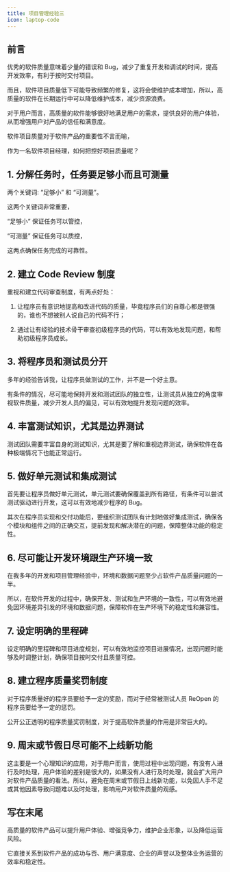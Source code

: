 ```yaml
---
title: 项目管理经验三
icon: laptop-code
---
```


## 前言

优秀的软件质量意味着少量的错误和 Bug，减少了重复开发和调试的时间，提高开发效率，有利于按时交付项目。

而且，软件项目质量低下可能导致频繁的修复，这将会使维护成本增加，所以，高质量的软件在长期运行中可以降低维护成本，减少资源浪费。

对于用户而言，高质量的软件能够很好地满足用户的需求，提供良好的用户体验，从而增强用户对产品的信任和满意度。

软件项目质量对于软件产品的重要性不言而喻，

作为一名软件项目经理，如何把控好项目质量呢？

## 1. 分解任务时，任务要足够小而且可测量

两个关键词: “足够小” 和 “可测量”。

这两个关键词非常重要，

“足够小” 保证任务可以管控，

“可测量” 保证任务可以质控，

这两点确保任务完成的可靠性。

## 2. 建立 Code Review 制度

重视和建立代码审查制度，有两点好处：

1. 让程序员有意识地提高和改进代码的质量，毕竟程序员们的自尊心都是很强的，谁也不想被别人说自己的代码不行；

2. 通过让有经验的技术骨干审查初级程序员的代码，可以有效地发现问题，和帮助初级程序员成长。


## 3. 将程序员和测试员分开

多年的经验告诉我，让程序员做测试的工作，并不是一个好主意。

有条件的情况，尽可能地保持开发和测试团队的独立性，让测试员从独立的角度审视软件质量，减少开发人员的偏见，可以有效地提升发现问题的效率。

## 4. 丰富测试知识，尤其是边界测试

测试团队需要丰富自身的测试知识，尤其是要了解和重视边界测试，确保软件在各种极端情况下也能正常运行。

## 5. 做好单元测试和集成测试

首先要让程序员做好单元测试，单元测试要确保覆盖到所有路径，有条件可以尝试测试驱动进行开发，这可以有效地减少程序的 Bug。

其次在程序员实现和交付功能后，要组织测试团队有计划地做好集成测试，确保各个模块和组件之间的正确交互，提前发现和解决潜在的问题，保障整体功能的稳定性。

## 6. 尽可能让开发环境跟生产环境一致

在我多年的开发和项目管理经验中，环境和数据问题至少占软件产品质量问题的一半。

所以，在软件开发的过程中，确保开发、测试和生产环境的一致性，可以有效地避免因环境差异引发的环境和数据问题，保障软件在生产环境下的稳定性和兼容性。

## 7. 设定明确的里程碑

设定明确的里程碑和项目进度规划，可以有效地监控项目进展情况，出现问题时能够及时调整计划，确保项目按时交付且质量可控。

## 8. 建立程序质量奖罚制度

对于程序质量好的程序员要给予一定的奖励，而对于经常被测试人员 ReOpen 的程序员要给予一定的惩罚。

公开公正透明的程序质量奖罚制度，对于提高软件质量的作用是非常巨大的。

## 9. 周末或节假日尽可能不上线新功能

这主要是一个心理知识的应用，对于用户而言，使用过程中出现问题，有没有人进行及时处理，用户体验的差别是很大的，如果没有人进行及时处理，就会扩大用户对软件产品质量的看法。所以，避免在周末或节假日上线新功能，以免因人手不足或其他因素导致问题难以及时处理，影响用户对软件质量的观感。

## 写在末尾

高质量的软件产品可以提升用户体验、增强竞争力，维护企业形象，以及降低运营风险。

它直接关系到软件产品的成功与否、用户满意度、企业的声誉以及整体业务运营的效率和稳定性。

